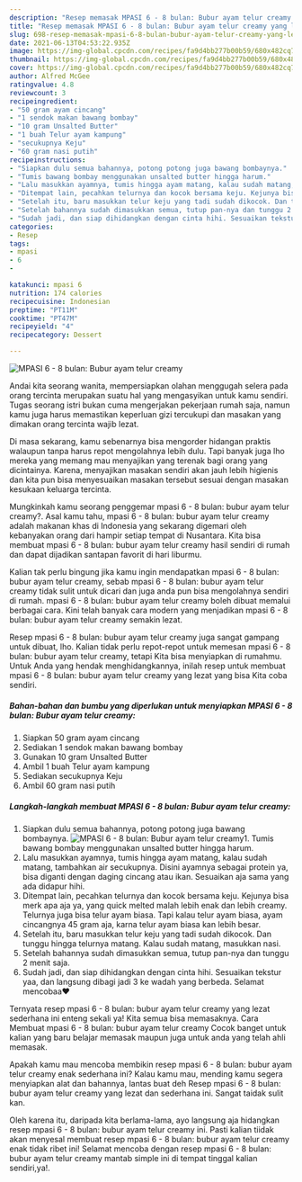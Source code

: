 ```yaml
---
description: "Resep memasak MPASI 6 - 8 bulan: Bubur ayam telur creamy yang lezat dan Mudah Dibuat"
title: "Resep memasak MPASI 6 - 8 bulan: Bubur ayam telur creamy yang lezat dan Mudah Dibuat"
slug: 698-resep-memasak-mpasi-6-8-bulan-bubur-ayam-telur-creamy-yang-lezat-dan-mudah-dibuat
date: 2021-06-13T04:53:22.935Z
image: https://img-global.cpcdn.com/recipes/fa9d4bb277b00b59/680x482cq70/mpasi-6-8-bulan-bubur-ayam-telur-creamy-foto-resep-utama.jpg
thumbnail: https://img-global.cpcdn.com/recipes/fa9d4bb277b00b59/680x482cq70/mpasi-6-8-bulan-bubur-ayam-telur-creamy-foto-resep-utama.jpg
cover: https://img-global.cpcdn.com/recipes/fa9d4bb277b00b59/680x482cq70/mpasi-6-8-bulan-bubur-ayam-telur-creamy-foto-resep-utama.jpg
author: Alfred McGee
ratingvalue: 4.8
reviewcount: 3
recipeingredient:
- "50 gram ayam cincang"
- "1 sendok makan bawang bombay"
- "10 gram Unsalted Butter"
- "1 buah Telur ayam kampung"
- "secukupnya Keju"
- "60 gram nasi putih"
recipeinstructions:
- "Siapkan dulu semua bahannya, potong potong juga bawang bombaynya."
- "Tumis bawang bombay menggunakan unsalted butter hingga harum."
- "Lalu masukkan ayamnya, tumis hingga ayam matang, kalau sudah matang, tambahkan air secukupnya. Disini ayamnya sebagai protein ya, bisa diganti dengan daging cincang atau ikan. Sesuaikan aja sama yang ada didapur hihi."
- "Ditempat lain, pecahkan telurnya dan kocok bersama keju. Kejunya bisa merk apa aja ya, yang quick melted malah lebih enak dan lebih creamy. Telurnya juga bisa telur ayam biasa. Tapi kalau telur ayam biasa, ayam cincangnya 45 gram aja, karna telur ayam biasa kan lebih besar."
- "Setelah itu, baru masukkan telur keju yang tadi sudah dikocok. Dan tunggu hingga telurnya matang. Kalau sudah matang, masukkan nasi."
- "Setelah bahannya sudah dimasukkan semua, tutup pan-nya dan tunggu 2 menit saja."
- "Sudah jadi, dan siap dihidangkan dengan cinta hihi. Sesuaikan tekstur yaa, dan langsung dibagi jadi 3 ke wadah yang berbeda. Selamat mencobaa❤"
categories:
- Resep
tags:
- mpasi
- 6
- 

katakunci: mpasi 6  
nutrition: 174 calories
recipecuisine: Indonesian
preptime: "PT11M"
cooktime: "PT47M"
recipeyield: "4"
recipecategory: Dessert

---
```



![MPASI 6 - 8 bulan: Bubur ayam telur creamy](https://img-global.cpcdn.com/recipes/fa9d4bb277b00b59/680x482cq70/mpasi-6-8-bulan-bubur-ayam-telur-creamy-foto-resep-utama.jpg)

Andai kita seorang wanita, mempersiapkan olahan menggugah selera pada orang tercinta merupakan suatu hal yang mengasyikan untuk kamu sendiri. Tugas seorang istri bukan cuma mengerjakan pekerjaan rumah saja, namun kamu juga harus memastikan keperluan gizi tercukupi dan masakan yang dimakan orang tercinta wajib lezat.

Di masa  sekarang, kamu sebenarnya bisa mengorder hidangan praktis walaupun tanpa harus repot mengolahnya lebih dulu. Tapi banyak juga lho mereka yang memang mau menyajikan yang terenak bagi orang yang dicintainya. Karena, menyajikan masakan sendiri akan jauh lebih higienis dan kita pun bisa menyesuaikan masakan tersebut sesuai dengan masakan kesukaan keluarga tercinta. 



Mungkinkah kamu seorang penggemar mpasi 6 - 8 bulan: bubur ayam telur creamy?. Asal kamu tahu, mpasi 6 - 8 bulan: bubur ayam telur creamy adalah makanan khas di Indonesia yang sekarang digemari oleh kebanyakan orang dari hampir setiap tempat di Nusantara. Kita bisa membuat mpasi 6 - 8 bulan: bubur ayam telur creamy hasil sendiri di rumah dan dapat dijadikan santapan favorit di hari liburmu.

Kalian tak perlu bingung jika kamu ingin mendapatkan mpasi 6 - 8 bulan: bubur ayam telur creamy, sebab mpasi 6 - 8 bulan: bubur ayam telur creamy tidak sulit untuk dicari dan juga anda pun bisa mengolahnya sendiri di rumah. mpasi 6 - 8 bulan: bubur ayam telur creamy boleh dibuat memalui berbagai cara. Kini telah banyak cara modern yang menjadikan mpasi 6 - 8 bulan: bubur ayam telur creamy semakin lezat.

Resep mpasi 6 - 8 bulan: bubur ayam telur creamy juga sangat gampang untuk dibuat, lho. Kalian tidak perlu repot-repot untuk memesan mpasi 6 - 8 bulan: bubur ayam telur creamy, tetapi Kita bisa menyiapkan di rumahmu. Untuk Anda yang hendak menghidangkannya, inilah resep untuk membuat mpasi 6 - 8 bulan: bubur ayam telur creamy yang lezat yang bisa Kita coba sendiri.

<!--inarticleads1-->

##### Bahan-bahan dan bumbu yang diperlukan untuk menyiapkan MPASI 6 - 8 bulan: Bubur ayam telur creamy:

1. Siapkan 50 gram ayam cincang
1. Sediakan 1 sendok makan bawang bombay
1. Gunakan 10 gram Unsalted Butter
1. Ambil 1 buah Telur ayam kampung
1. Sediakan secukupnya Keju
1. Ambil 60 gram nasi putih




<!--inarticleads2-->

##### Langkah-langkah membuat MPASI 6 - 8 bulan: Bubur ayam telur creamy:

1. Siapkan dulu semua bahannya, potong potong juga bawang bombaynya.
<img src="https://img-global.cpcdn.com/steps/d5fe6fbe5b090867/160x128cq70/mpasi-6-8-bulan-bubur-ayam-telur-creamy-langkah-memasak-1-foto.jpg" alt="MPASI 6 - 8 bulan: Bubur ayam telur creamy">1. Tumis bawang bombay menggunakan unsalted butter hingga harum.
1. Lalu masukkan ayamnya, tumis hingga ayam matang, kalau sudah matang, tambahkan air secukupnya. Disini ayamnya sebagai protein ya, bisa diganti dengan daging cincang atau ikan. Sesuaikan aja sama yang ada didapur hihi.
1. Ditempat lain, pecahkan telurnya dan kocok bersama keju. Kejunya bisa merk apa aja ya, yang quick melted malah lebih enak dan lebih creamy. Telurnya juga bisa telur ayam biasa. Tapi kalau telur ayam biasa, ayam cincangnya 45 gram aja, karna telur ayam biasa kan lebih besar.
1. Setelah itu, baru masukkan telur keju yang tadi sudah dikocok. Dan tunggu hingga telurnya matang. Kalau sudah matang, masukkan nasi.
1. Setelah bahannya sudah dimasukkan semua, tutup pan-nya dan tunggu 2 menit saja.
1. Sudah jadi, dan siap dihidangkan dengan cinta hihi. Sesuaikan tekstur yaa, dan langsung dibagi jadi 3 ke wadah yang berbeda. Selamat mencobaa❤




Ternyata resep mpasi 6 - 8 bulan: bubur ayam telur creamy yang lezat sederhana ini enteng sekali ya! Kita semua bisa memasaknya. Cara Membuat mpasi 6 - 8 bulan: bubur ayam telur creamy Cocok banget untuk kalian yang baru belajar memasak maupun juga untuk anda yang telah ahli memasak.

Apakah kamu mau mencoba membikin resep mpasi 6 - 8 bulan: bubur ayam telur creamy enak sederhana ini? Kalau kamu mau, mending kamu segera menyiapkan alat dan bahannya, lantas buat deh Resep mpasi 6 - 8 bulan: bubur ayam telur creamy yang lezat dan sederhana ini. Sangat taidak sulit kan. 

Oleh karena itu, daripada kita berlama-lama, ayo langsung aja hidangkan resep mpasi 6 - 8 bulan: bubur ayam telur creamy ini. Pasti kalian tiidak akan menyesal membuat resep mpasi 6 - 8 bulan: bubur ayam telur creamy enak tidak ribet ini! Selamat mencoba dengan resep mpasi 6 - 8 bulan: bubur ayam telur creamy mantab simple ini di tempat tinggal kalian sendiri,ya!.

